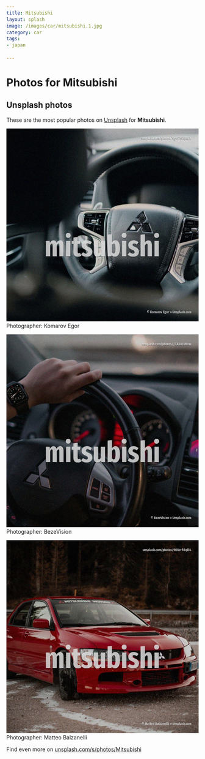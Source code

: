 ```yaml
---
title: Mitsubishi
layout: splash
image: /images/car/mitsubishi.1.jpg
category: car
tags:
- japan

---
```

# Photos for Mitsubishi
 
## Unsplash photos
These are the most popular photos on [Unsplash](https://unsplash.com) for **Mitsubishi**.
 
![Mitsubishi](/images/car/mitsubishi.1.jpg)
Photographer:  Komarov Egor
 
![Mitsubishi](/images/car/mitsubishi.2.jpg)
Photographer:  BezeVision
 
![Mitsubishi](/images/car/mitsubishi.3.jpg)
Photographer:  Matteo Balzanelli
 
Find even more on [unsplash.com/s/photos/Mitsubishi](https://unsplash.com/s/photos/Mitsubishi)
 
